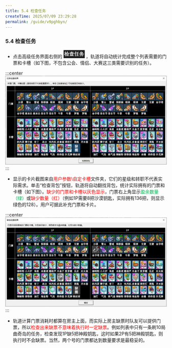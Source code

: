 ```yaml
---
title: 5.4 检查任务
createTime: 2025/07/09 23:29:28
permalink: /guide/v9pghbyn/
---
```


### 5.4 检查任务

- 点击高级任务界面右侧的 <img src="./picture/5.4.0.1.png" alt="" width="66" height="25"> ，轨道将自动统计完成整个列表需要的门票和卡槽（如下图，不包含公会、情侣、大赛这三类需要识别的任务）。

:::center
![](./picture/5.4.0.2.png)
:::

- 显示的卡片截图来自<span style="color: red;">用户参数\自定卡槽</span>文件夹，它们的星级和转职不代表实际需求。单击“检查背包”按钮，轨道将自动翻找背包，统计实际拥有的门票和卡槽（如下图）。<span style="color: red;">缺少的门票和卡槽以灰色显示</span>，门票右上角显示<span style="color: #00B050;">盈余数量（绿）</span>或<span style="color: red;">缺少数量（红）</span>（例如1P需要8把沙漠钥匙，实际拥有136把，则显示绿色的128）。用户可据此补充门票和卡片。

:::center
![](./picture/5.4.0.3.png)
:::

- 轨道计算门票消耗时都算在房主上面，而实际上房主缺票时队友可以提供门票，所以<span style="color: red;">检查出来缺票不意味着执行时一定缺票</span>。例如列表中只有一条刷10局曲奇岛的任务，检查发现1P缺5把神殿钥匙，这时如果2P有5把神殿钥匙，则执行时不会缺票。当然，两个号的门票都达到数量要求是最稳妥的。
